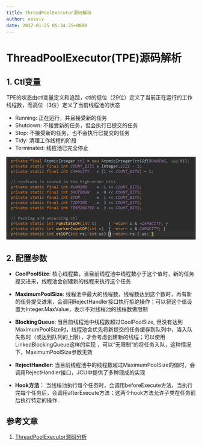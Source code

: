 ```yaml
---
title: ThreadPoolExecutor源码解析
author: essviv
date: 2017-01-25 05:34:25+0800
---
```


# ThreadPoolExecutor(TPE)源码解析

## 1. Ctl变量

TPE的状态由ctl变量定义和追踪，ctl的低位（29位）定义了当前正在运行的工作线程数，而高位（3位）定义了当前线程池的状态

* Running: 正在运行，并且接受新的任务
* Shutdown: 不接受新的任务，但会执行已提交的任务
* Stop: 不接受新的任务，也不会执行已提交的任务
* Tidy: 清理工作线程的阶段
* Terminated: 线程池已完全停止

![](https://github.com/Essviv/images/blob/master/thread-pool-executor.jpg?raw=true)

## 2. 配置参数

* **CoolPoolSize**: 核心线程数，当目前线程池中线程数小于这个值时，新的任务提交进来，线程池会创建新的线程来执行这个任务

* **MaximumPoolSize**: 线程池中最大的线程数，线程数达到这个数时，再有新的任务提交进来，会调用RejectHandler接口执行拒绝操作；可以将这个值设置为Integer.MaxValue，表示不对线程池的线程数做限制

* **BlockingQueue**: 当目前线程池中线程数超过CoolPoolSize, 但没有达到MaximumPoolSize时，线程池会优先将新提交的任务缓存到队列中，当入队失败时（或达到队列的上限），才会考虑创建新的线程；可以使用LinkedBlockingQueue这样的实现 ，可以“无限制”的将任务入队，这种情况下，MaximumPoolSize参数无效

* **RejectHandler**: 当目前线程池中的线程数超过MaximumPoolSize的值时，会调用RejectHandler接口，JCU中提供了多种现成的实现

* **Hook方法**： 当线程池执行每个任务时，会调用beforeExecute方法，当执行完每个任务后，会调用afterExecute方法；这两个hook方法允许子类在任务前后执行特定的操作.

## 参考文章

1. [ThreadPoolExecutor源码分析](http://www.cnblogs.com/zhanjindong/p/java-concurrent-package-ThreadPoolExecutor.html)